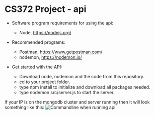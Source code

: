 # CS372 Project - api

* Software program requirements for using the api:
	* Node, https://nodejs.org/

* Recommended programs: 
	* Postman, https://www.getpostman.com/
	* nodemon, https://nodemon.io/

* Get started with the API:
	* Download node, nodemon and the code from this repository.
	* cd to your project folder.
	* type npm install to initialize and download all packages needed.
	* type nodemon src/server.js to start the server.

If your IP is on the mongodb cluster and server running then it will look something like this:
	![Commandline when running api](Pic.jpg)